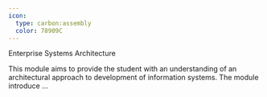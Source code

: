 ```yaml
---
icon:
  type: carbon:assembly
  color: 78909C
---
```

Enterprise Systems Architecture

This module aims to provide the student with an understanding of an architectural approach to development of information systems. The module introduce ... 
